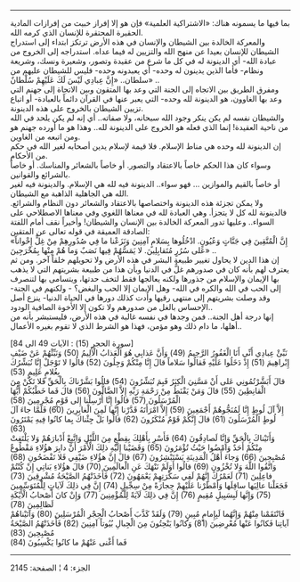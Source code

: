 ------------------------------------------------------------------------

بما فيها ما يسمونه هناك: «الاشتراكية العلمية» فإن هو إلا إفراز خبيث من
إفرازات المادية الحقيرة المحتقرة للإنسان الذي كرمه الله.  
والمعركة الخالدة بين الشيطان والإنسان في هذه الأرض ترتكز ابتداء إلى
استدراج الشيطان للإنسان بعيدا عن منهج الله والتزيين له فيما عداه.
استدراجه إلى الخروج من عبادة الله- أي الدينونة له في كل ما شرع من عقيدة
وتصور، وشعيرة ونسك، وشريعة ونظام- فأما الذين يدينون له وحده- أي يعبدونه
وحده- فليس للشيطان عليهم من سلطان.. «إِنَّ عِبادِي لَيْسَ لَكَ عَلَيْهِمْ سُلْطانٌ» ..  
ومفرق الطريق بين الاتجاه إلى الجنة التي وعد بها المتقون وبين الاتجاة إلى
جهنم التي وعد بها الغاوون، هو الدينونة لله وحده- التي يعبر عنها في
القرآن دائماً بالعبادة- أو اتباع تزيين الشيطان بالخروج على هذه
الدينونة.  
والشيطان نفسه لم يكن ينكر وجود الله سبحانه، ولا صفاته.. أي إنه لم يكن
يلحد في الله من ناحية العقيدة! إنما الذي فعله هو الخروج على الدينونة
لله.. وهذا هو ما أورده جهنم هو ومن اتبعه من الغاوين.  
إن الدينونة لله وحده هي مناط الإسلام. فلا قيمة لإسلام يدين أصحابه لغير
الله في حكم من الأحكام.  
وسواء كان هذا الحكم خاصاً بالاعتقاد والتصور. أو خاصاً بالشعائر والمناسك.
أو خاصاً بالشرائع والقوانين.  
أو خاصاً بالقيم والموازين ... فهو سواء.. الدينونة فيه لله هي الإسلام.
والدينونة فيه لغير الله هي الجاهلية الذاهبة مع الشيطان.  
ولا يمكن تجزئة هذه الدينونة واختصاصها بالاعتقاد والشعائر دون النظام
والشرائع. فالدينونة لله كل لا يتجزأ. وهي العبادة لله في معناها اللغوي
وفي معناها الاصطلاحي على السواء.. وعليها تدور المعركة الخالدة بين
الإنسان والشيطان! وأخيراً نقف أمام اللفتة الصادقة العميقة في قوله تعالى
عن المتقين:  
«إِنَّ الْمُتَّقِينَ فِي جَنَّاتٍ وَعُيُونٍ. ادْخُلُوها بِسَلامٍ آمِنِينَ وَنَزَعْنا ما فِي صُدُورِهِمْ مِنْ غِلٍّ
إِخْواناً عَلى سُرُرٍ مُتَقابِلِينَ. لا يَمَسُّهُمْ فِيها نَصَبٌ وَما هُمْ مِنْها بِمُخْرَجِينَ» ..  
إن هذا الدين لا يحاول تغيير طبيعة البشر في هذه الأرض ولا تحويلهم خلقاً
آخر. ومن ثم يعترف لهم بأنه كان في صدورهم غلٌّ في الدنيا وبأن هذا من طبيعة
بشريتهم التي لا يذهب بها الإيمان والإسلام من جذورها ولكنه يعالجها فقط
لتخف حدتها، ويتسامى بها لتنصرف إلى الحب في الله والكره في الله- وهل
الإيمان إلا الحب والبغض؟ - ولكنهم في الجنة- وقد وصلت بشريتهم إلى منتهى
رقيها وأدت كذلك دورها في الحياة الدنيا- ينزع أصل الإحساس بالغل من صدورهم
ولا تكون إلا الأخوة الصافية الودود..  
إنها درجة أهل الجنة.. فمن وجدها في نفسه غالبة في هذه الأرض، فليستبشر
بأنه من أهلها، ما دام ذلك وهو مؤمن، فهذا هو الشرط الذي لا تقوم بغيره
الأعمال..  
  
\[سورة الحجر (15) : الآيات 49 الى 84\]  
نَبِّئْ عِبادِي أَنِّي أَنَا الْغَفُورُ الرَّحِيمُ (49) وَأَنَّ عَذابِي هُوَ الْعَذابُ الْأَلِيمُ (50)
وَنَبِّئْهُمْ عَنْ ضَيْفِ إِبْراهِيمَ (51) إِذْ دَخَلُوا عَلَيْهِ فَقالُوا سَلاماً قالَ إِنَّا مِنْكُمْ وَجِلُونَ
(52) قالُوا لا تَوْجَلْ إِنَّا نُبَشِّرُكَ بِغُلامٍ عَلِيمٍ (53)  
قالَ أَبَشَّرْتُمُونِي عَلى أَنْ مَسَّنِيَ الْكِبَرُ فَبِمَ تُبَشِّرُونَ (54) قالُوا بَشَّرْناكَ بِالْحَقِّ فَلا
تَكُنْ مِنَ الْقانِطِينَ (55) قالَ وَمَنْ يَقْنَطُ مِنْ رَحْمَةِ رَبِّهِ إِلاَّ الضَّالُّونَ (56) قالَ فَما
خَطْبُكُمْ أَيُّهَا الْمُرْسَلُونَ (57) قالُوا إِنَّا أُرْسِلْنا إِلى قَوْمٍ مُجْرِمِينَ (58)  
إِلاَّ آلَ لُوطٍ إِنَّا لَمُنَجُّوهُمْ أَجْمَعِينَ (59) إِلاَّ امْرَأَتَهُ قَدَّرْنا إِنَّها لَمِنَ الْغابِرِينَ
(60) فَلَمَّا جاءَ آلَ لُوطٍ الْمُرْسَلُونَ (61) قالَ إِنَّكُمْ قَوْمٌ مُنْكَرُونَ (62) قالُوا بَلْ
جِئْناكَ بِما كانُوا فِيهِ يَمْتَرُونَ (63)  
وَأَتَيْناكَ بِالْحَقِّ وَإِنَّا لَصادِقُونَ (64) فَأَسْرِ بِأَهْلِكَ بِقِطْعٍ مِنَ اللَّيْلِ وَاتَّبِعْ أَدْبارَهُمْ
وَلا يَلْتَفِتْ مِنْكُمْ أَحَدٌ وَامْضُوا حَيْثُ تُؤْمَرُونَ (65) وَقَضَيْنا إِلَيْهِ ذلِكَ الْأَمْرَ أَنَّ دابِرَ
هؤُلاءِ مَقْطُوعٌ مُصْبِحِينَ (66) وَجاءَ أَهْلُ الْمَدِينَةِ يَسْتَبْشِرُونَ (67) قالَ إِنَّ هؤُلاءِ ضَيْفِي
فَلا تَفْضَحُونِ (68)  
وَاتَّقُوا اللَّهَ وَلا تُخْزُونِ (69) قالُوا أَوَلَمْ نَنْهَكَ عَنِ الْعالَمِينَ (70) قالَ هؤُلاءِ
بَناتِي إِنْ كُنْتُمْ فاعِلِينَ (71) لَعَمْرُكَ إِنَّهُمْ لَفِي سَكْرَتِهِمْ يَعْمَهُونَ (72) فَأَخَذَتْهُمُ
الصَّيْحَةُ مُشْرِقِينَ (73)  
فَجَعَلْنا عالِيَها سافِلَها وَأَمْطَرْنا عَلَيْهِمْ حِجارَةً مِنْ سِجِّيلٍ (74) إِنَّ فِي ذلِكَ لَآياتٍ
لِلْمُتَوَسِّمِينَ (75) وَإِنَّها لَبِسَبِيلٍ مُقِيمٍ (76) إِنَّ فِي ذلِكَ لَآيَةً لِلْمُؤْمِنِينَ (77) وَإِنْ
كانَ أَصْحابُ الْأَيْكَةِ لَظالِمِينَ (78)  
فَانْتَقَمْنا مِنْهُمْ وَإِنَّهُما لَبِإِمامٍ مُبِينٍ (79) وَلَقَدْ كَذَّبَ أَصْحابُ الْحِجْرِ الْمُرْسَلِينَ (80)
وَآتَيْناهُمْ آياتِنا فَكانُوا عَنْها مُعْرِضِينَ (81) وَكانُوا يَنْحِتُونَ مِنَ الْجِبالِ بُيُوتاً
آمِنِينَ (82) فَأَخَذَتْهُمُ الصَّيْحَةُ مُصْبِحِينَ (83)  
فَما أَغْنى عَنْهُمْ ما كانُوا يَكْسِبُونَ (84)

------------------------------------------------------------------------

الجزء: 4 ¦ الصفحة: 2145
